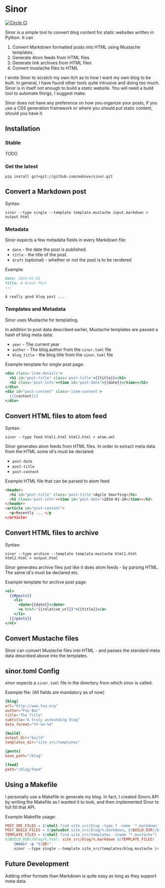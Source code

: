 # Sinor

[![Circle CI](https://circleci.com/gh/mahnve/sinor.svg?style=svg)](https://circleci.com/gh/mahnve/sinor)

Sinor is a simple tool to convert blog content for static websites
written in Python. It can

1. Convert Markdown formatted posts into HTML using Mustache templates.
2. Generate Atom feeds from HTML files
3. Generate link archives from HTML files
4. Convert mustache files to HTML

I wrote Sinor to scratch my own itch as to how I want my own blog to
be built. In general, I have found other tools quite intrusive and
doing too much. Sinor is in itself not enough to build a static
website. You will need a build tool to automate things, I suggest
make.

Sinor does not have any preference on how you organize your
posts, if you use a CSS generation framework or where you should put
static content, should you have it.

## Installation

### Stable

TODO

### Get the latest

```shell
pip install git+git://github.com/mahnve/sinor.git
```

## Convert a Markdown post

Syntax:

```shell
sinor --type single --template template.mustache input.markdown > output.html
```

### Metadata

Sinor expects a few metadata fields in every Markdown file:

* ```date``` - the date the post is published.
* ```title``` - the title of the post.
* ```draft``` (optional) - whether or not the post is to be rendered

Example:

```Markdown
date: 2014-01-01
title: A Great Post
---

A really good blog post ...
```

### Templates and Metadata

Sinor uses Mustache for templating.

In addition to post data described earlier, Mustache templates are passed a hash of blog meta data:

* ```year``` - The current year
* ```author``` - The blog.author from the ```sinor.toml``` file
* ```blog_title``` - the blog.title from the ```sinor.toml``` file

Example template for single post page:

```mustache
<div class='item-details'>
  <h1 id="post-title" class='post-title'>{{title}}</h1>
  <h2 class='post-info'><time id="post-date">{{date}}</time></h2>
</div>
<div id="post-content" class='item-content'>
  {{{content}}}
</div>
```

## Convert HTML files to atom feed

Syntax:

```shell
sinor --type feed html1.html html2.html > atom.xml
```

Sinor generates atom feeds from HTML files. In order to extract meta data from the HTML some id's must be declared:

* ```post-date```
* ```post-title```
* ```post-content```

Example HTML file that can be parsed to atom feed

```html
<header>
  <h1 id="post-title" class='post-title'>Agile Smurfing</h1>
  <h2 class='post-info'><time id="post-date">2014-01-10</time></h2>
</header>
<article id="post-content">
  <p>Recently ... </p
</article>
```

## Convert HTML files to archive

Syntax:

```
sinor --type archive --template template.mustache html1.html html2.html > output.html
```

Sinor generates archive files just like it does atom feeds - by parsing HTML. The same id's must be declared etc.

Example template for archive post page:

```Mustache
<ol>
  {{#posts}}
    <li>
      <date>{{date}}</date>
      <a href="{{relative_url}}">{{title}}</a>
    </li>
  {{/posts}}
</ol>
```

## Convert Mustache files

Sinor can convert Mustache files into HTML - and passes the standard meta data described above into the templates.


## sinor.toml Config

sinor expects a ```sinor.toml``` file in the directory from which
sinor is called.


Example file: (All fields are mandatory as of now)

```toml
[blog]
url="http://www.foo.org"
author="Foo Bar"
title="The Title"
subtitle="A truly astounding blog"
date_format="%Y-%m-%d"

[build]
output_dir="build"
templates_dir="site_src/templates"

[posts]
base_path="/blog"

[feed]
path="/blog/feed"
```


## Using a Makefile

I personally use a Makefile to generate my blog. In fact, I created
Sinors API by writing the Makefile as I wanted it to look, and then
implemented Sinor to full fill that API.

Example Makefile usage:

```Makefile
POST_SRC_FILES = $(shell find site_src/blog -type f -name '*.markdown')
POST_BUILD_FILES = $(patsubst site_src/blog/%.markdown, $(BUILD_DIR)/blog/%.html, $(POST_SRC_FILES))
TEMPLATE_FILES = $(shell find site_src/templates -iname "*.mustache")
$(BUILD_DIR)/blog/%.html: site_src/blog/%.markdown $(TEMPLATE_FILES)
	@mkdir -p "$(@D)"
	sinor --type single --template site_src/templates/blog.mustache $< > $@
```

## Future Development

Adding other formats than Markdown is quite easy as long as they
support meta data.
